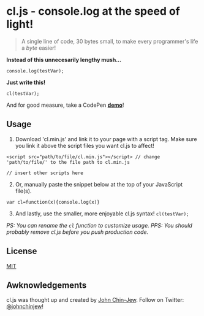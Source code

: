 # cl.js - console.log at the speed of light!
> A single line of code, 30 bytes small, to make every programmer's life a *byte* easier!

**Instead of this unnecesarily lengthy mush...**
```
console.log(testVar);
```
**Just write this!**
```
cl(testVar);
```
And for good measure, take a CodePen **[demo](http://codepen.io/johnchinjew/pen/NNjBYG)**!

## Usage
1. Download 'cl.min.js' and link it to your page with a script tag. Make sure you link it above the script files you want cl.js to affect!
```
<script src="path/to/file/cl.min.js"></script> // change 'path/to/file/' to the file path to cl.min.js

// insert other scripts here
```
2. Or, manually paste the snippet below at the top of your JavaScript file(s).
```
var cl=function(x){console.log(x)}
```
3. And lastly, use the smaller, more enjoyable cl.js syntax! `cl(testVar);`

*PS: You can rename the `cl` function to customize usage.*
*PPS: You should probably remove cl.js before you push production code.*

## License
[MIT](https://github.com/johnchinjew/cl.js/blob/master/LICENSE)

## Awknowledgements
cl.js was thought up and created by [John Chin-Jew](http://johnchinjew.com). Follow on Twitter: [@johnchinjew](http://twitter.com/johnchinjew)!
